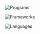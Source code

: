 ![Programs](https://skillicons.dev/icons?i=linux,apple,windows,git,vscode,vim)

![Frameworks](https://skillicons.dev/icons?i=tensorflow,pytorch)

![Languages](https://skillicons.dev/icons?i=py,cpp,c,java,rust,haskell,ocaml,bash)
